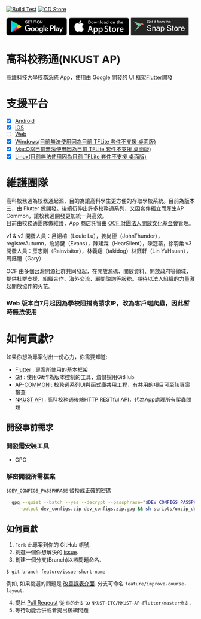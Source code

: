 [![Build Test](https://github.com/NKUST-ITC/NKUST-AP-Flutter/workflows/Build%20Test/badge.svg)](https://github.com/NKUST-ITC/NKUST-AP-Flutter/actions/workflows/workflow.yml)
[![CD Store](https://github.com/NKUST-ITC/NKUST-AP-Flutter/workflows/Store%20CD/badge.svg)](https://github.com/NKUST-ITC/NKUST-AP-Flutter/actions/workflows/workflow.yml)

<a href='https://play.google.com/store/apps/details?id=com.kuas.ap&hl=zh_TW'><img alt='Get it on the App Store' src='screenshots/google_play.png' height='48px'/></a>
<a href='https://itunes.apple.com/us/app/id1439751462'><img alt='Get it on the App Store' src='screenshots/app_store.png' height='48px'/></a>
<a href='https://snapcraft.io/nkust-ap'><img alt='Get it on the App Store' src='screenshots/snap_store.png' height='48px'/></a>
# 高科校務通(NKUST AP)

高雄科技大學校務系統 App，使用由 Google 開發的 UI 框架[Flutter](https://flutter.dev/)開發

# 支援平台

- [X] [Android](https://play.google.com/store/apps/details?id=com.kuas.ap&hl=zh_TW)
- [X] [iOS](https://itunes.apple.com/us/app/id1439751462)
- [ ] [Web](https://nkust-ap-flutter.web.app)
- [X] [Windows(目前無法使用因為目前 TFLite 套件不支援 桌面版)](https://github.com/NKUST-ITC/NKUST-AP-Flutter/releases/download/v3.8.5/nkust_ap_windows.zip)
- [X] [MacOS(目前無法使用因為目前 TFLite 套件不支援 桌面版)](https://itunes.apple.com/us/app/id1439751462)
- [X] [Linux(目前無法使用因為目前 TFLite 套件不支援 桌面版)](https://snapcraft.io/nkust-ap)

# 維護團隊

高科校務通為校務通起源，目的為讓高科學生更方便的存取學校系統。目前為版本三，由 Flutter 做開發。後續衍伸出許多校務通系列，又因套件獨立而產生AP Common，讓校務通開發更加統一與高效。  
目前由校務通團隊做維護，App 商店託管由 [OCF 財團法人開放文化基金會](https://ocf.tw)管理。

v1 & v2 開發人員：呂紹榕（Louie Lu），姜尚德（JohnThunder），registerAutumn，詹濬鍵（Evans），陳建霖（HearSilent），陳冠蓁，徐羽柔
v3 開發人員：房志剛（Rainvisitor），林義翔（takidog）林鈺軒（Lin YuHsuan），周鈺禮（Gary）

OCF 由多個台灣開源社群共同發起，在開放源碼、開放資料、開放政府等領域，提供社群支援、組織合作、海外交流、顧問諮詢等服務。期待以法人組織的力量激起開放協作的火花。

### Web 版本自7月起因為學校阻擋高請求IP，改為客戶端爬蟲，因此暫時無法使用

# 如何貢獻?
如果你想為專案付出一份心力，你需要知道:
 - [Flutter](https://flutter.dev/) : 
   專案所使用的基本框架
 - [Git](https://git-scm.com/) : 
   使用Git作為版本控制的工具，倉儲採用GitHub
 - [AP-COMMON](https://github.com/abc873693/ap_common) : 
   校務通系列UI與函式庫共用工程，有共用的項目可至該專案檢查
 - [NKUST API](https://github.com/NKUST-ITC/NKUST-AP-API) : 
   高科校務通後端HTTP RESTful API，代為App處理所有爬蟲問題

## 開發事前需求

### 開發需安裝工具

 - GPG 

### 解密開發所需檔案

`$DEV_CONFIGS_PASSPHRASE` 替換成正確的密碼

```bash
  gpg --quiet --batch --yes --decrypt --passphrase="$DEV_CONFIGS_PASSPHRASE" \
    --output dev_configs.zip dev_configs.zip.gpg && sh scripts/unzip_dev_configs.sh
```

## 如何貢獻
1. `Fork` 此專案到你的 GitHub 帳號.
2. 挑選一個你想解決的 [issue](https://github.com/NKUST-ITC/NKUST-AP-Flutter/issues).
3. 創建一個分支(Branch)以該問題命名.
```console
$ git branch feature/issue-short-name
```
例如, 如果挑選的問題是 [改善課表介面](https://github.com/NKUST-ITC/NKUST-AP-Flutter/issues/46). 分支可命名 `feature/improve-course-layout`.

4. 提出 [Pull Reqeust](https://github.com/NKUST-ITC/NKUST-AP-Flutter/pulls) 從 `你的分支` to `NKUST-ITC/NKUST-AP-Flutter/master分支` .
5. 等待功能合併或者提出後續問題
